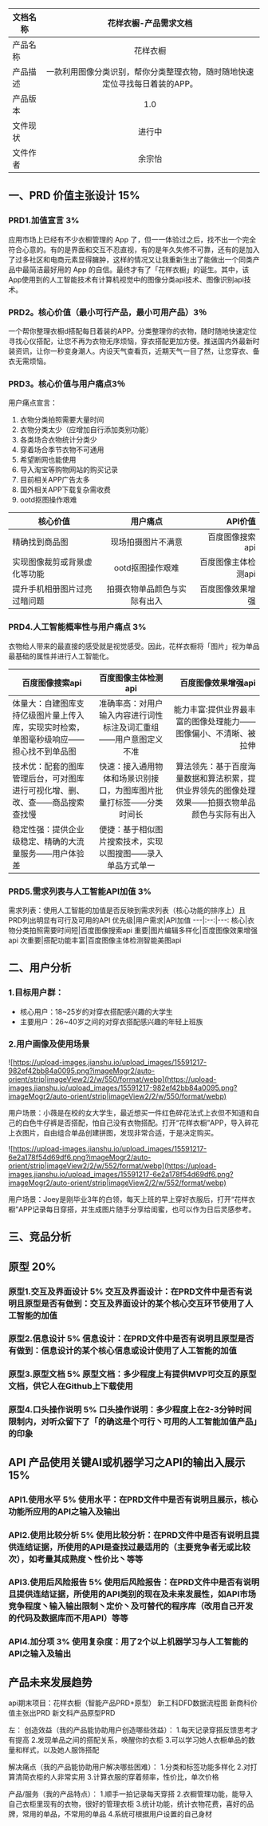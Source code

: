 文档名称|花样衣橱-产品需求文档
---|:--:|
产品名称|花样衣橱
产品描述|一款利用图像分类识别，帮你分类整理衣物，随时随地快速定位寻找每日着装的APP。
产品版本|1.0
文件现状|进行中
文件作者|余宗怡
## 一、PRD 价值主张设计 15%
### PRD1.加值宣言 3%

应用市场上已经有不少衣橱管理的 App 了，但一一体验过之后，找不出一个完全符合心意的。有的是界面和交互不忍直视，有的是年久失修不可靠，还有的是加入了过多社区和电商元素显得臃肿，这样的情况又让我重新生出了能做出一个同类产品中最简洁最好用的 App 的自信。最终才有了「花样衣橱」的诞生。其中，该App使用到的人工智能技术有计算机视觉中的图像分类api技术、图像识别api技术。

### PRD2。核心价值（最小可行产品，最小可用产品）3％

一个帮你整理衣橱d搭配每日着装的APP。分类整理你的衣物，随时随地快速定位寻找心仪搭配，让您不再为衣物无序烦恼，穿衣搭配更加方便。推送国内外最新时装资讯，让你一秒变身潮人。内设天气查看页，近期天气一目了然，让您穿衣、备衣无需烦恼。

### PRD3。核心价值与用户痛点3％
用户痛点宣言：
1. 衣物分类拍照需要大量时间
2. 衣物分类太少（应增加自行添加类别功能）
3. 各类场合衣物统计分类少
4. 穿着场合季节衣物不可通用
5. 希望断网也能使用
6. 导入淘宝等购物网站的购买记录
7. 目前相关APP广告太多
8. 国外相关APP下载复杂需收费
9. ootd抠图操作艰难

核心价值|用户痛点|API价值
---|:--:|---:
精确找到商品图|现场拍摄图片不满意|百度图像搜索api
实现图像裁剪或背景虚化等功能|ootd抠图操作艰难|百度图像主体检测api
提升手机相册图片过亮过暗问题|拍摄衣物单品颜色与实际有出入|百度图像效果增强

### PRD4.人工智能概率性与用户痛点 3% 

衣物给人带来的最直接的感受就是视觉感受。因此，花样衣橱将「图片」视为单品最基础的属性并进行人工智能化。

百度图像搜索api|百度图像主体检测api|百度图像效果增强api
---|:--:|---:
体量大：自建图库支持亿级图片量上传入库，实现实时检索，单图毫秒级响应——担心找不到单品图|准确率高：对用户输入内容进行词性标注及词汇重组——用户意图定义不准|能力丰富:提供业界最丰富的图像处理能力——图像偏小、不清晰、被拉伸
技术优：配套的图库管理后台，可对图库进行可视化增、删、改、查——商品搜索查找慢|快速：接入通用物体和场景识别接口，为图库图片批量打标签——分类时间长|算法领先：基于百度海量数据和算法积累，提供业界领先的图像处理效果——拍摄衣物单品颜色与实际有出入
稳定性强：提供企业级稳定、精确的大流量服务——用户体验差|便捷：基于相似图片搜索技术，实现以图搜图——录入单品方式单一


### PRD5.需求列表与人工智能API加值 3% 
需求列表：使用人工智能的加值是否反映到需求列表（核心功能的排序上）且PRD列出明显有可行及可用的API
优先级|用户需求|API加值
---|:--:|---:
核心|衣物分类拍照需要时间短|百度图像搜索api
重要|图片编辑多样化|百度图像效果增强api
次重要|搭配功能丰富|百度图像主体检测智能美图api

## 二、用户分析
### 1.目标用户群：
- 核心用户：18~25岁的对穿衣搭配感兴趣的大学生
- 主要用户：26~40岁之间的对穿衣搭配感兴趣的年轻上班族
### 2.用户画像及使用场景
![https://upload-images.jianshu.io/upload_images/15591217-982ef42bb84a0095.png?imageMogr2/auto-orient/strip|imageView2/2/w/550/format/webp](https://upload-images.jianshu.io/upload_images/15591217-982ef42bb84a0095.png?imageMogr2/auto-orient/strip|imageView2/2/w/550/format/webp)

用户场景：小薇是在校的女大学生，最近想买一件红色碎花法式上衣但不知道和自己的白色牛仔裤是否搭配，怕自己没有衣物搭配。打开“花样衣橱”APP，导入碎花上衣图片，自由组合单品创建拼图，发现非常合适，于是决定购买。

![https://upload-images.jianshu.io/upload_images/15591217-6e2a178f54d69df6.png?imageMogr2/auto-orient/strip|imageView2/2/w/552/format/webp](https://upload-images.jianshu.io/upload_images/15591217-6e2a178f54d69df6.png?imageMogr2/auto-orient/strip|imageView2/2/w/552/format/webp)

用户场景：Joey是刚毕业3年的白领，每天上班的早上穿好衣服后，打开“花样衣橱”APP记录每日穿搭，并生成图片随手分享给闺蜜，也可以作为日后灵感参考。
## 三、竞品分析

## 原型 20% 
### 原型1.交互及界面设计 5% 交互及界面设计：在PRD文件中是否有说明且原型是否有做到：交互及界面设计的某个核心交互环节使用了人工智能的加值

### 原型2.信息设计 5% 信息设计：在PRD文件中是否有说明且原型是否有做到：信息设计的某个核心信息或设计使用了人工智能的加值

### 原型3.原型文档 5% 原型文档：多少程度上有提供MVP可交互的原型文档，供它人在Github上下载使用

### 原型4.口头操作说明 5% 口头操作说明：多少程度上在2-3分钟时间限制内，对听众留下了「的确这是个可行丶可用的人工智能加值产品」的印象

## API 产品使用关键AI或机器学习之API的输出入展示 15% 
### API1.使用水平 5% 使用水平：在PRD文件中是否有说明且展示，核心功能所应用的API之输入及输出

### API2.使用比较分析 5% 使用比较分析：在PRD文件中是否有说明且提供连结证据，所使用的API是查找过最适用的（主要竞争者无或比较次），如考量其成熟度丶性价比丶等等

### API3.使用后风险报告 5% 使用后风险报告：在PRD文件中是否有说明且提供连结证据，所使用的API类别的现在及未来发展性，如API市场竞争程度丶输入输出限制丶定价丶及可替代的程序库（改用自己开发的代码及数据库而不用API）等等

### API4.加分项 3% 使用复杂度：用了2个以上机器学习与人工智能的API之输入及输出

## 产品未来发展趋势

api期末项目：花样衣橱（智能产品PRD+原型）
新工科DFD数据流程图
新商科价值主张出PRD
新文科产品原型PRD


左：
创造效益（我的产品能协助用户创造哪些效益）：
1.每天记录穿搭反馈思考才有提高
2.发现单品之间的搭配关系，唤醒你的衣柜
3.可以学习她人衣橱单品的数量和样式，以及她人服饰搭配

解决痛点（我的产品能协助用户解决哪些困难）：
1.分类和标签功能多样化
2.对打算清简衣柜的人非常实用
3.计算衣服的穿着频率，性价比，单次价格

产品/服务（我的产品特点）：
1.顺手一拍记录每天穿搭
2.衣橱管理功能，能导入自己衣柜里现有的衣物，很好的管理衣柜
3.统计功能，统计衣物花费，喜好的品牌，常用的单品，不常用的单品
4.系统可根据用户设置的自己身材

